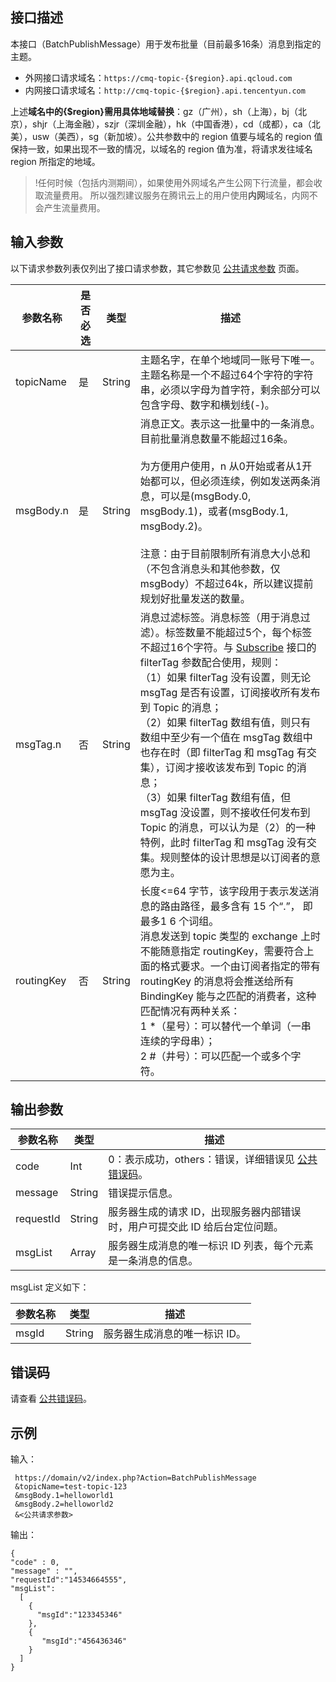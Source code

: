 ## 接口描述

本接口（BatchPublishMessage）用于发布批量（目前最多16条）消息到指定的主题。
- 外网接口请求域名：`https://cmq-topic-{$region}.api.qcloud.com`
- 内网接口请求域名：`http://cmq-topic-{$region}.api.tencentyun.com`

上述**域名中的{$region}需用具体地域替换**：gz（广州），sh（上海），bj（北京），shjr（上海金融），szjr（深圳金融），hk（中国香港），cd（成都），ca（北美），usw（美西），sg（新加坡）。公共参数中的 region 值要与域名的 region 值保持一致，如果出现不一致的情况，以域名的 region 值为准，将请求发往域名 region 所指定的地域。
>!任何时候（包括内测期间），如果使用外网域名产生公网下行流量，都会收取流量费用。 所以强烈建议服务在腾讯云上的用户使用**内网**域名，内网不会产生流量费用。


## 输入参数

以下请求参数列表仅列出了接口请求参数，其它参数见 [公共请求参数](https://cloud.tencent.com/doc/api/431/5883) 页面。

| 参数名称 | 是否必选  | 类型 | 描述 |
|---------|---------|---------|---------|
| topicName| 是| String| 主题名字，在单个地域同一账号下唯一。主题名称是一个不超过64个字符的字符串，必须以字母为首字符，剩余部分可以包含字母、数字和横划线(-)。|
| msgBody.n| 是| String| 消息正文。表示这一批量中的一条消息。目前批量消息数量不能超过16条。<br><br>为方便用户使用，n 从0开始或者从1开始都可以，但必须连续，例如发送两条消息，可以是(msgBody.0, msgBody.1)，或者(msgBody.1, msgBody.2)。<br><br>注意：由于目前限制所有消息大小总和（不包含消息头和其他参数，仅msgBody）不超过64k，所以建议提前规划好批量发送的数量。 |
| msgTag.n|否| String| 消息过滤标签。消息标签（用于消息过滤）。标签数量不能超过5个，每个标签不超过16个字符。与 [Subscribe](https://cloud.tencent.com/document/api/406/7414) 接口的 filterTag 参数配合使用，规则：<br>（1）如果 filterTag 没有设置，则无论 msgTag 是否有设置，订阅接收所有发布到 Topic 的消息；<br>（2）如果 filterTag 数组有值，则只有数组中至少有一个值在 msgTag 数组中也存在时（即 filterTag 和 msgTag 有交集），订阅才接收该发布到 Topic 的消息；<br>（3）如果 filterTag 数组有值，但 msgTag 没设置，则不接收任何发布到 Topic 的消息，可以认为是（2）的一种特例，此时 filterTag 和 msgTag 没有交集。规则整体的设计思想是以订阅者的意愿为主。|
|routingKey|否|String|长度<=64 字节，该字段用于表示发送消息的路由路径，最多含有 15 个“.”， 即最多1 6 个词组。<br>消息发送到 topic 类型的 exchange 上时不能随意指定 routingKey，需要符合上面的格式要求。一个由订阅者指定的带有 routingKey 的消息将会推送给所有 BindingKey 能与之匹配的消费者，这种匹配情况有两种关系：<br>1 \*（星号）：可以替代一个单词（一串连续的字母串）； <br>2 #（井号）：可以匹配一个或多个字符。|


## 输出参数

| 参数名称 | 类型 | 描述 |
|---------|---------|---------|
| code | Int | 0：表示成功，others：错误，详细错误见 [公共错误码](https://cloud.tencent.com/document/product/406/5903)。|
| message | String | 错误提示信息。|
| requestId| String| 服务器生成的请求 ID，出现服务器内部错误时，用户可提交此 ID 给后台定位问题。|
| msgList| Array| 服务器生成消息的唯一标识 ID 列表，每个元素是一条消息的信息。|

msgList 定义如下：

| 参数名称 | 类型 | 描述 |
|---------|---------|---------|
| msgId| String| 服务器生成消息的唯一标识 ID。|

## 错误码
请查看 [公共错误码](https://cloud.tencent.com/document/product/406/5903)。


## 示例

输入：

```
 https://domain/v2/index.php?Action=BatchPublishMessage
 &topicName=test-topic-123
 &msgBody.1=helloworld1
 &msgBody.2=helloworld2
 &<公共请求参数>
```

输出：

```
{
"code" : 0,
"message" : "",
"requestId":"14534664555",
"msgList":
  [
    {
      "msgId":"123345346"
    },
    {
       "msgId":"456436346"
    }
  ]
}
```






